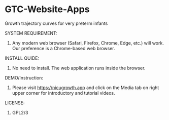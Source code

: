 # GTC-Website-Apps
Growth trajectory curves for very preterm infants

SYSTEM REQUIREMENT:
1. Any modern web browser (Safari, Firefox, Chrome, Edge, etc.) will work. Our preference is a Chrome-based web browser.

INSTALL QUIDE:
1. No need to install. The web application runs inside the browser.

DEMO/Instruction:
1. Please visit https://nicugrowth.app and click on the Media tab on right upper corner for introductory and tutorial videos.

LICENSE:
1. GPL2/3
